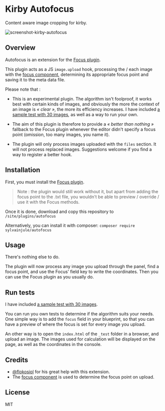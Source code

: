 # Kirby Autofocus

Content aware image cropping for kirby.

![screenshot-kirby-autofocus](https://user-images.githubusercontent.com/14079751/29251169-0c1c2c5a-8051-11e7-8f6d-18dd50ac44a8.jpg)

## Overview

Autofocus is an extension for the [Focus plugin](https://github.com/flokosiol/kirby-focus).

This plugin acts as a JS `image.upload` hook, processing the / each image with the [focus component](https://github.com/component/focus), determining its appropriate focus point and saving it to the meta data file.

Please note that :

- This is an experimental plugin. The algorithm isn't foolproof, it works best with certain kinds of images, and obviously the more the context of an image is *« clear »*, the more its efficiency increases. I have included [a sample test with 30 images](https://github.com/sylvainjule/kirby-autofocus/blob/master/_test/test.md), as well as a way to run your own.
    
- The aim of this plugin is therefore to provide a *« better than nothing »* fallback to the Focus plugin whenever the editor didn't specify a focus point (omission, too many images, you name it).

- The plugin will only process images uploaded with the `files` section. It will not process replaced images. Suggestions welcome if you find a way to register a better hook.
    

## Installation

First, you must install the [Focus plugin](https://github.com/flokosiol/kirby-focus).

> Note : the plugin would still work without it, but apart from adding the focus point to the .txt file, you wouldn't be able to preview / override / use it with the Focus methods.

Once it is done, download and copy this repository to ```/site/plugins/autofocus```

Alternatively, you can install it with composer: ```composer require sylvainjule/autofocus```

## Usage

There's nothing else to do.

The plugin will now process any image you upload through the panel, find a focus point, and use the Focus' field key to write the coordinates. Then you can use the Focus plugin as you usually do.

## Run tests

I have included [a sample test with 30 images](_test/test.md).

You can run you own tests to determine if the algorithm suits your needs. One simple way is to add the `focus` field in your blueprint, so that you can have a preview of where the focus is set for every image you upload.

An other way is to open the `index.html` of the `_test` folder in a browser, and upload an image.
The images used for calculation will be displayed on the page, as well as the coordinates in the console.

## Credits

- [@flokosiol](https://github.com/flokosiol/) for his great help with this extension.
- The [focus component](https://github.com/component/focus) is used to determine the focus point on upload.

## License

MIT